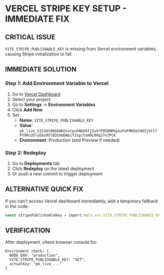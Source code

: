 # VERCEL STRIPE KEY SETUP - IMMEDIATE FIX

## CRITICAL ISSUE
`VITE_STRIPE_PUBLISHABLE_KEY` is missing from Vercel environment variables, causing Stripe initialization to fail.

## IMMEDIATE SOLUTION

### Step 1: Add Environment Variable to Vercel
1. Go to [Vercel Dashboard](https://vercel.com/dashboard)
2. Select your project
3. Go to **Settings** → **Environment Variables**
4. Click **Add New**
5. Set:
   - **Name**: `VITE_STRIPE_PUBLISHABLE_KEY`
   - **Value**: `pk_live_51S1Ht0K6kWkUsxtpuhNk69fjZuVrP85DNMYpexFeFMH5bCHdZjbtltPYXMcU5luEbz0SlB3ImUDAbifJspjtom0L00q27vIPCK`
   - **Environment**: Production (and Preview if needed)

### Step 2: Redeploy
1. Go to **Deployments** tab
2. Click **Redeploy** on the latest deployment
3. Or push a new commit to trigger deployment

## ALTERNATIVE QUICK FIX
If you can't access Vercel dashboard immediately, add a temporary fallback in the code:

```typescript
const stripePublishableKey = import.meta.env.VITE_STRIPE_PUBLISHABLE_KEY || 'pk_live_51S1Ht0K6kWkUsxtpuhNk69fjZuVrP85DNMYpexFeFMH5bCHdZjbtltPYXMcU5luEbz0SlB3ImUDAbifJspjtom0L00q27vIPCK';
```

## VERIFICATION
After deployment, check browser console for:
```
Environment check: {
  NODE_ENV: "production",
  VITE_STRIPE_PUBLISHABLE_KEY: "SET",
  actualKey: "pk_live_..."
}
```